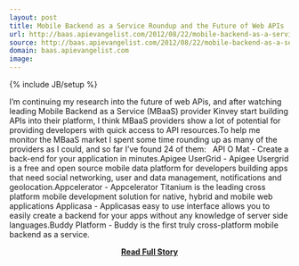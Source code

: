 ```yaml
---
layout: post
title: Mobile Backend as a Service Roundup and the Future of Web APIs
url: http://baas.apievangelist.com/2012/08/22/mobile-backend-as-a-service-roundup-and-the-future-of-web-apis/
source: http://baas.apievangelist.com/2012/08/22/mobile-backend-as-a-service-roundup-and-the-future-of-web-apis/
domain: baas.apievangelist.com
image: 
---
```

{% include JB/setup %}<p>I’m continuing my research into the future of web APis, and after watching leading Mobile Backend as a Service (MBaaS) provider Kinvey start building APIs into their platform, I think MBaaS providers show a lot of potential for providing developers with quick access to API resources.To help me monitor the MBaaS market I spent some time rounding up as many of the providers as I could, and so far I’ve found 24 of them:   API O Mat - Create a back-end for your application in minutes.Apigee UserGrid - Apigee Usergrid is a free and open source mobile data platform for developers building apps that need social networking, user and data management, notifications and geolocation.Appcelerator - Appcelerator Titanium is the leading cross platform mobile development solution for native, hybrid and mobile web applications Applicasa - Applicasas easy to use interface allows you to easily create a backend for your apps without any knowledge of server side languages.Buddy Platform - Buddy is the first truly cross-platform mobile backend as a service.</p>
<center><p><a href="http://baas.apievangelist.com/2012/08/22/mobile-backend-as-a-service-roundup-and-the-future-of-web-apis/" style='padding:25px; font-sze:18px; font-weight: bold;'>Read Full Story</a></p></center>
